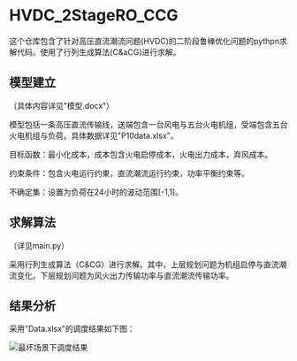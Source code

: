 # HVDC_2StageRO_CCG
这个仓库包含了针对高压直流潮流问题(HVDC)的二阶段鲁棒优化问题的pythpn求解代码。使用了行列生成算法(C&aCG)进行求解。

## 模型建立
（具体内容详见"模型.docx"）

模型包括一条高压直流传输线，送端包含一台风电与五台火电机组，受端包含五台火电机组与负荷。具体数据详见"P10data.xlsx"。

目标函数：最小化成本，成本包含火电启停成本，火电出力成本，弃风成本。

约束条件：包含火电运行约束，直流潮流运行约束，功率平衡约束等。

不确定集：设置为负荷在24小时的波动范围[-1,1]。

## 求解算法
（详见main.py）

采用行列生成算法（C&CG）进行求解。其中，上层规划问题为机组启停与直流潮流变化，下层规划问题为风火出力传输功率与直流潮流传输功率。

## 结果分析
采用"Data.xlsx"的调度结果如下图：

![最坏场景下调度结果](https://github.com/LuminaryEdge/HVDC_2StageRO_CCG/assets/120100760/d75cc265-604f-4843-8b49-a38beef3d762)


